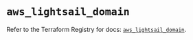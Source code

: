 # `aws_lightsail_domain`

Refer to the Terraform Registry for docs: [`aws_lightsail_domain`](https://registry.terraform.io/providers/hashicorp/aws/6.2.0/docs/resources/lightsail_domain).

